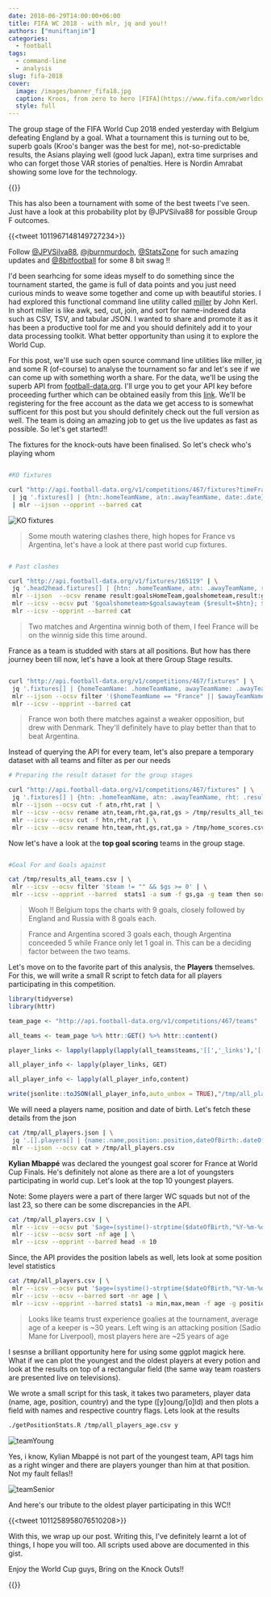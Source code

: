 ```yaml
---
date: 2018-06-29T14:00:00+06:00
title: FIFA WC 2018 - with mlr, jq and you!! 
authors: ["muniftanjim"]
categories:
  - football
tags: 
  - command-line
  - analysis
slug: fifa-2018
cover:
  image: /images/banner_fifa18.jpg
  caption: Kroos, from zero to hero [FIFA](https://www.fifa.com/worldcup/news/kroos-from-zero-to-hero-2966896)
  style: full
---
```



The group stage of the FIFA World Cup 2018 ended yesterday with Belgium defeating England by a goal. What a tournament this is turning out to be, superb goals (Kroo's banger was the best for me), not-so-predictable results, the Asians playing well (good luck Japan), extra time surprises and who can forget those VAR stories of penalties. Here is Nordin Amrabat showing some love for the technology. 


{{<youtube HpQJ8rxaPi0>}}

This has also been a tournament with some of the best tweets I've seen. Just have a look at this probability plot by @JPVSilva88 for possible Group F outcomes.

{{<tweet 1011967148149727234>}}

Follow [@JPVSilva88](https://twitter.com/JPVSilva88), [@jburnmurdoch](https://twitter.com/jburnmurdoch), [@StatsZone](https://twitter.com/StatsZone) for such amazing updates and [@8bitfootball](https://twitter.com/8bitfootball) for some 8 bit swag !!


I'd been searhcing for some ideas myself to do something since the tournament started, the game is full of data points and you just need curious minds to weave some together and come up with beautiful stories. I had explored this functional command line utility called [miller](https://johnkerl.org/miller/) by John Kerl. In short miller is like awk, sed, cut, join, and sort for name-indexed data such as CSV, TSV, and tabular JSON. I wanted to share and promote it as it has been a productive tool for me and you should definitely add it to your data processing toolkit. What better opportunity than using it to explore the World Cup. 

For this post, we'll use such open source command line utilities like miller, jq and some R (of-course) to analyse the tournament so far and let's see if we can come up with something worth a share. For the data, we'll be using the superb API from [football-data.org](http://football-data.org/). I'll urge you to get your API key before proceeding further which can be obtained easily from this [link](https://www.football-data.org/client/register). We'll be registering for the free account as the data we get access to is somewhat sufficent for this post but you should definitely check out the full version as well. The team is doing an amazing job to get us the live updates as fast as possible. So let's get started!!

The fixtures for the knock-outs have been finalised. So let's check who's playing whom

```bash

#KO fixtures

curl "http://api.football-data.org/v1/competitions/467/fixtures?timeFrameStart=2018-06-30&timeFrameEnd=2018-07-03" \
 | jq '.fixtures[] | {htn:.homeTeamName, atn:.awayTeamName, date:.date}' \
 | mlr --ijson --opprint --barred cat
```

<img src="/images/ko_fixtures.png" title="KO fixtures" />

> Some mouth watering clashes there, high hopes for France vs Argentina, let's have a look at there past world cup fixtures. 

```bash

# Past clashes

curl "http://api.football-data.org/v1/fixtures/165119" | \
 jq '.head2head.fixtures[] | {htn: .homeTeamName, atn: .awayTeamName, result:.result, date:.date}' | \
 mlr --ijson  --ocsv rename result:goalsHomeTeam,goalshometeam,result:goalsAwayTeam,goalsawayteam | \
 mlr --icsv --ocsv put '$goalshometeam>$goalsawayteam {$result=$htn}; $goalshometeam<$goalsawayteam {$result=$atn}; $goalshometeam==$goalsawayteam {$result=drawn}' | \
 mlr --icsv --opprint --barred cat
```

> Two matches and Argentina winnig both of them, I feel France will be on the winnig side this time around. 

France as a team is studded with stars at all positions. But how has there journey been till now, let's have a look at there Group Stage results. 

```bash

curl "http://api.football-data.org/v1/competitions/467/fixtures" | \
 jq '.fixtures[] | {homeTeamName: .homeTeamName, awayTeamName: .awayTeamName, resultHomeTeam: .result.goalsHomeTeam, resultAwayTeam:.result.goalsAwayTeam}' | \
 mlr --ijson --ocsv filter '($homeTeamName == "France" || $awayTeamName == "France") && ($resultHomeTeam != "")' |
 mlr --icsv --opprint --barred cat
```

> France won both there matches against a weaker opposition, but drew with Denmark. They'll definitely have to play better than that to beat Argentina. 


Instead of querying the API for every team, let's also prepare a temporary dataset with all teams and filter as per our needs

```bash
# Preparing the result dataset for the group stages

curl "http://api.football-data.org/v1/competitions/467/fixtures" | \
 jq '.fixtures[] | {htn: .homeTeamName, atn: .awayTeamName, rht: .result.goalsHomeTeam, rat:.result.goalsAwayTeam}' | \
 mlr --ijson --ocsv cut -f atn,rht,rat | \
 mlr --icsv --ocsv rename atn,team,rht,ga,rat,gs > /tmp/results_all_teams.csv && cat results_wc.csv | \
 mlr --icsv --ocsv cut -f htn,rht,rat | \
 mlr --icsv --ocsv rename htn,team,rht,gs,rat,ga > /tmp/home_scores.csv && awk 'BEGIN {FS="," ; OFS = ","}; {print $1,$3,$2}' /tmp/home_scores.csv > /tmp/home_scores_mod.csv && sed 1d /tmp/home_scores_mod.csv >> /tmp/results_all_teams.csv
```

Now let's have a look at the **top goal scoring** teams in the group stage. 

```bash

#Goal For and Goals against

cat /tmp/results_all_teams.csv | \
 mlr --icsv --ocsv filter '$team != "" && $gs >= 0' | \
 mlr --icsv --opprint --barred  stats1 -a sum -f gs,ga -g team then sort -nr gs_sum
```
> Wooh !! Belgium tops the charts with 9 goals, closely followed by England and Russia with 8 goals each. 

> France and Argentina scored 3 goals each, though Argentina conceeded 5 while France only let 1 goal in. This can be a deciding factor between the two teams. 

Let's move on to the favorite part of this analysis, the **Players** themselves. For this, we will write a small R script to fetch data for all players participating in this competition. 

```R
library(tidyverse)
library(httr)

team_page <- "http://api.football-data.org/v1/competitions/467/teams"

all_teams <- team_page %>% httr::GET() %>% httr::content()

player_links <- lapply(lapply(lapply(all_teams$teams,'[[','_links'),'[[','players'),'[[','href')

all_player_info <- lapply(player_links, GET)

all_player_info <- lapply(all_player_info,content)

write(jsonlite::toJSON(all_player_info,auto_unbox = TRUE),"/tmp/all_players.json")
```

We will need a players name, position and date of birth. Let's fetch these details from the json

```bash
cat /tmp/all_players.json | \
 jq '.[].players[] | {name:.name,position:.position,dateOfBirth:.dateOfBirth}' | \
 mlr --ijson --ocsv cat > /tmp/all_players.csv
```

**Kylian Mbappé** was declared the youngest goal scorer for France at World Cup Finals. He's definitely not alone as there are a lot of youngsters participating in world cup. Let's look at the top 10 youngest players. 

Note: Some players were a part of there larger WC squads but not of the last 23, so there can be some discrepancies in the API. 

```bash
cat /tmp/all_players.csv | \
 mlr --icsv --ocsv put '$age=(systime()-strptime($dateOfBirth,"%Y-%m-%d"))/(365*24*3600)' | \
 mlr --icsv --ocsv sort -nf age | \
 mlr --icsv --opprint --barred head -n 10
```

Since, the API provides the position labels as well, lets look at some position level statistics

```bash
cat /tmp/all_players.csv | \
 mlr --icsv --ocsv put '$age=(systime()-strptime($dateOfBirth,"%Y-%m-%d"))/(365*24*3600)' | \
 mlr --icsv --ocsv --barred sort -nr age | \
 mlr --icsv --opprint --barred stats1 -a min,max,mean -f age -g position
```

> Looks like teams trust experience goalies at the tournament, average age of a keeper is ~30 years. Left wing is an attacking position (Sadio Mane for Liverpool), most players here are ~25 years of age 

I sesnse a brilliant opportunity here for using some ggplot magick here. What if we can plot the youngest and the oldest players at every potion and look at the results on top of a rectangular field (the same way team roasters are presented live on televisions). 

We wrote a small script for this task, it takes two parameters, player data (name, age, position, country) and the type ([y]oung/[o]ld) and then plots a field with names and respective country flags. Lets look at the results

```bash
./getPositionStats.R /tmp/all_players_age.csv y
```

<img src="/images/teamYoung.png" title="teamYoung" />

Yes, i know, Kylian Mbappé is not part of the youngest team, API tags him as a right winger and there are players younger than him at that position. Not my fault fellas!!

<img src="/images/teamSenior.png" title="teamSenior" />

And here's our tribute to the oldest player participating in this WC!!

{{<tweet 1011258958076510208>}}


With this, we wrap up our post. Writing this, I've definitely learnt a lot of things, I hope you will too. All scripts used above are documented in this gist. 

Enjoy the World Cup guys, Bring on the Knock Outs!!

{{<youtube jXLFIpBta2E>}}
